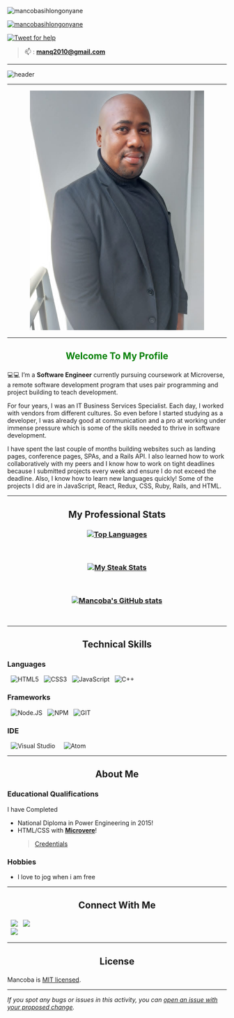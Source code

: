 <p align="left"> <img src="https://komarev.com/ghpvc/?username=manq2010&label=Profile%20views&color=0e75b6&style=flat" alt="mancobasihlongonyane" /> </p>

<p align="left"> <a href="https://github.com/ryo-ma/github-profile-trophy"><img src="https://github-profile-trophy.vercel.app/?username=manq2010&theme=radical&no-frame=true" alt="mancobasihlongonyane" /></a> </p>

[![Tweet for help](https://img.shields.io/twitter/follow/mancoba_c?label=Tweet%20%40mancoba_c&style=social)](https://twitter.com/mancoba_c/)

> 📫 : **manq2010@gmail.com**

---

![header](https://capsule-render.vercel.app/api?type=soft&color=gradient&height=150&section=header&text=Hi%20👋,%20I'm%20Mancoba&fontSize=70&animation=twinkling)

---
<!-- # <p align="center">Hi 👋, I'm ![Mancoba](https://img.shields.io/badge/Mancoba-Sihlongonyane-blue)</p> -->

<p align="center">
  <img src="profile_pic.jpeg" alt="mancobasihlongonyane"  width="400" height="550"/>
</p>

---

## <p align="center" style="color: green">Welcome To My Profile</p>

💻💻 I’m a **Software Engineer** currently pursuing coursework at  Microverse, a remote software development program that uses pair programming and project building to teach development.

For four years, I was an IT Business Services Specialist. Each day, I worked with vendors from different cultures. So even before I started studying as a developer, I was already good at communication and a pro at working under immense pressure which is some of the skills needed to thrive in software development.

I have spent the last couple of months building websites such as landing pages, conference pages, SPAs, and a Rails API.
I also learned how to work collaboratively with my peers and I know how to work on tight deadlines because I submitted projects every week and ensure I do not exceed the deadline.
Also, I know how to learn new languages quickly! Some of the projects I did are in JavaScript, React, Redux, CSS, Ruby, Rails, and HTML.

---

## <p align="center">My Professional Stats</p>

### <p align="center">[![Top Languages](https://github-readme-stats.vercel.app/api/top-langs/?username=manq2010&langs_count=8&hide=shell&layout=compact&theme=radical)](https://github.com/manq2010/github-readme-stats)</p>

&nbsp;

### <p align="center">[![My Steak Stats](https://github-readme-streak-stats.herokuapp.com/?user=manq2010&theme=radical)](https://github.com/manq2010/github-readme-stats)</p>

&nbsp;

### <p align="center">[![Mancoba's GitHub stats](https://github-readme-stats.vercel.app/api?username=manq2010&hide=contribs,prs&repo=github-readme-stats&theme=radical)](https://github.com/manq2010/github-readme-stats)</p>

&nbsp;

---

## <p align="center">Technical Skills</p>

### Languages

&nbsp;
![HTML5](https://img.shields.io/badge/HTML5-E34F26?style=for-the-badge&logo=html5&logoColor=white)
&nbsp;
![CSS3](https://img.shields.io/badge/CSS3-1572B6?style=for-the-badge&logo=css3&logoColor=white)
&nbsp;
![JavaScript](https://img.shields.io/badge/JavaScript-323330?style=for-the-badge&logo=javascript&logoColor=F7DF1E)
&nbsp;
![C++](https://img.shields.io/badge/C%2B%2B-00599C?style=for-the-badge&logo=c%2B%2B&logoColor=white) &nbsp;

<!-- ### Database

&nbsp;
![MANGODB](https://img.shields.io/badge/MongoDB-white?style=for-the-badge&logo=mongodb&logoColor=4EA94B)
&nbsp; -->

### Frameworks

&nbsp;
![Node.JS](https://img.shields.io/badge/Node.js-339933?style=for-the-badge&logo=nodedotjs&logoColor=white)
&nbsp;
![NPM](https://img.shields.io/badge/npm-CB3837?style=for-the-badge&logo=npm&logoColor=white)
&nbsp;
![GIT](https://img.shields.io/badge/Git-F05032?style=for-the-badge&logo=git&logoColor=white)
&nbsp;

### IDE

&nbsp;
![Visual Studio](https://img.shields.io/badge/Visual_Studio_Code-0078D4?style=for-the-badge&logo=visual%20studio%20code&logoColor=white) &nbsp;
&nbsp;
![Atom](https://img.shields.io/badge/Atom-66595C?style=for-the-badge&logo=Atom&logoColor=white) &nbsp;

---

## <p align="center">About Me</p>

### Educational Qualifications

I have Completed

* National Diploma in Power Engineering in 2015!
* HTML/CSS with [**Microvere**](https://www.microverse.org/)!
  > [Credentials](https://www.credential.net/9b24cf16-27ed-4d95-b05a-2f1a1552f917#gs.i19wnd)

### Hobbies

* I love to jog when i am free

---

## <p align="center">Connect With Me</p>

&nbsp;
<a target="_blank"
href="https://www.linkedin.com/in/mancobasihlongonyane/"><img
src="https://img.shields.io/badge/-LinkedIn-0077b5?style=for-the-badge&logo=LinkedIn&logoColor=white"></img></a>
&nbsp;
<a target="_blank"
href="https://twitter.com/mancoba_c"><img
src="https://img.shields.io/badge/-Twitter-1DA1F2?style=for-the-badge&logo=Twitter&logoColor=white"></img></a>  
&nbsp;
<a target="_blank"
href="mailto:manq2010@gmail.com"><img
src="https://img.shields.io/badge/-Gmail-D14836?style=for-the-badge&logo=Gmail&logoColor=white"></img></a>
&nbsp;

---

## <p align="center">License</p>

Mancoba is [MIT licensed](LICENSE).

---

_If you spot any bugs or issues in this activity, you can [open an issue with your proposed change](CONTRIBUTING.md)._